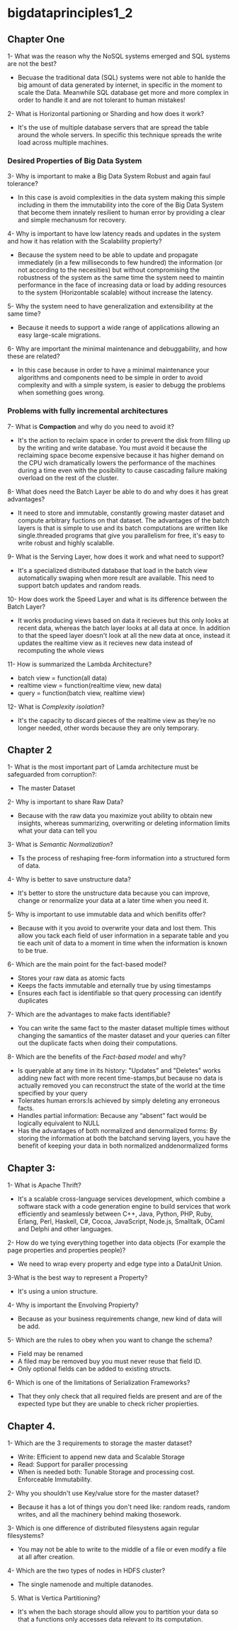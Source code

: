 # bigdataprinciples1_2

## Chapter One

1- What was the reason why the NoSQL systems emerged and SQL systems are not the best?
* Becuase the traditional data (SQL) systems were not able to hanlde the big amount of data generated by internet, in specific in the moment to scale the Data. Meanwhile SQL database get more and more complex in order to handle it and are not tolerant to human mistakes!

2- What is Horizontal partioning or Sharding and how does it work? 
* It's the use of multiple database servers that are spread the table around the whole servers. In specific this technique spreads the write load across multiple machines. 

### Desired Properties of Big Data System

3- Why is important to make a Big Data System Robust and again faul tolerance?
* In this case is avoid complexities in the data system making this simple including in them the immutability into the core of the Big Data System that become them innately resilient to human error by providing a clear and simple mechanusm for recovery.

4- Why is important to have low latency reads and updates in the system and how it has relation with the Scalability propierty?
* Because the system need to be able to update and propagate immediately (in a few milliseconds to few hundred) the information (or not according to the necesities) but without compromising the robustness of the system as the same time the system need to maintin performance in the face of increasing data or load by adding resources to the system (Horizontable scalable) without increase the latency.

5- Why the system need to have generalization and extensibility at the same time? 
* Because it needs to support a wide range of applications allowing an easy large-scale migrations.

6- Why are important the minimal maintenance and debuggability, and how these are related?
* In this case because in order to have a minimal maintenance your algorithms and components need to be simple in order to avoid complexity and with a simple system, is easier to debugg the problems when something goes wrong. 

### Problems with fully incremental architectures

7- What is **Compaction** and why do you need to avoid it?
* It's the action to reclaim space in order to prevent the disk from filling up by the writing and write database. You must avoid it because the reclaiming space become expensive because it has higher demand on the CPU wich dramatically lowers the performance of the machines during a time even with the posibility to cause cascading failure making overload on the rest of the cluster.

8- What does need the Batch Layer be able to do and why does it has great advantages?
* It need to store and immutable, constantly growing master dataset and compute arbitrary fuctions on that dataset. The advantages of the batch layers is that is simple to use and its batch computations are written like single.threaded programs that give you parallelism for free, it's easy to write robust and highly scalablle.

9- What is the Serving Layer, how does it work and what need to support?
* It's a specialized distributed database that load in the batch view automatically swaping when more result are available. This need to support batch updates and random reads.

10- How does work the Speed Layer and what is its difference between the Batch Layer?
* It works producing views based on data it recieves but this only looks at recent data, whereas the batch layer looks at all data at once. In addition to that the speed layer doesn't look at all the new data at once, instead it updates the realtime view as it recieves new data instead of recomputing the whole views

11- How is summarized the Lambda Architecture?
* batch view = function(all data)
* realtime view = function(realtime view, new data)
* query = function(batch view, realtime view)

12- What is *Complexity isolation*?
* It's the capacity to discard  pieces  of  the  realtime  view  as  they’re  no  longer needed, other words because they are only temporary.

## Chapter 2

1- What is the most important part of Lamda architecture must be safeguarded from corruption?:
* The master Dataset

2- Why is important to share Raw Data?
* Because with the raw data you maximize yout ability to obtain new insights, whereas summarizing, overwriting or deleting information limits what your data can tell you

3- What is *Semantic Normalization*?
* Ts  the  process  of  reshaping  free-form information into a structured form of data.

4- Why is better to save unstructure data?
* It's better to store the unstructure data because you can improve, change or renormalize your data at a later time when you need it.

5- Why is important to use immutable data and which benifits offer?
* Because with it you avoid to overwrite your data and lost them. This allow you tack each field of user information in a separate table and you tie each unit of data to a moment in time when the information is known to be true.

6- Which are the main point for the fact-based model?
* Stores your raw data as atomic facts
* Keeps the facts immutable and eternally true by using timestamps 
* Ensures each fact is identifiable so that query processing can identify duplicates

7- Which are the advantages to make facts identifiable?
* You can write the same fact to the master dataset multiple times without changing the samantics of the master dataset and your queries can filter out the duplicate facts when doing their computations.

8- Which are the benefits of the *Fact-based model* and why?
* Is queryable at any time in its history: "Updates" and "Deletes" works adding new fact with more recent time-stamps,but because no data is actually removed you can reconstruct the state of the world at the time specified by your query
* Tolerates human errors:Is achieved by simply deleting any erroneous facts.
* Handles partial information: Because any  “absent”  fact  would  be  logically  equivalent  to  NULL
* Has the advantages of both normalized and denormalized forms: By storing the information at both the batchand serving layers, you have the benefit of keeping your data in both normalized anddenormalized forms


## Chapter 3:

1- What is Apache Thrift? 
* It's a scalable cross-language services development, which combine a software stack with a code generation engine to build services that work efficiently and seamlessly between C++, Java, Python, PHP, Ruby, Erlang, Perl, Haskell, C#, Cocoa, JavaScript, Node.js, Smalltalk, OCaml and Delphi and other languages.

2- How do we tying everything together into data objects (For example the page properties and properties people)?
* We need to wrap every property and edge type into a DataUnit Union.

3-What is the best way to represent a Property?
* It's using a union structure.

4- Why is important the Envolving Propierty? 
* Because as your business requirements change, new kind of data will be add. 

5- Which are the rules to obey when you want to  change the schema? 
* Field may be renamed 
* A filed may be removed buy you must never reuse that field ID.
* Only  optional  fields  can  be  added  to  existing  structs.

6- Which is one of the limitations of Serialization Frameworks?
* That they only check that all required fields are present and are of the expected type but they are unable to check richer propierties.

## Chapter 4.

1- Which are the 3 requirements to storage the master dataset?
* Write: Efficient to append new data and Scalable Storage
* Read: Support for paraller processing
* When is needed both: Tunable Storage and processing cost. Enforceable Immutability.

2- Why you shouldn't use Key/value store for the master dataset?
* Because it has a lot of things you don't need like: random  reads,  random  writes,  and  all  the  machinery  behind  making  thosework.

3- Which is one difference of distributed filesystens again regular filesystems?
* You may not be able to write to the middle of a file  or even modify a file at all after creation.

4- Which are the two types of nodes in HDFS cluster?
* The single namenode and multiple datanodes.

5. What is Vertica Partitioning?
* It's when the bach storage should allow you to partition your data so that a functions only accesses data relevant to its computation. 
